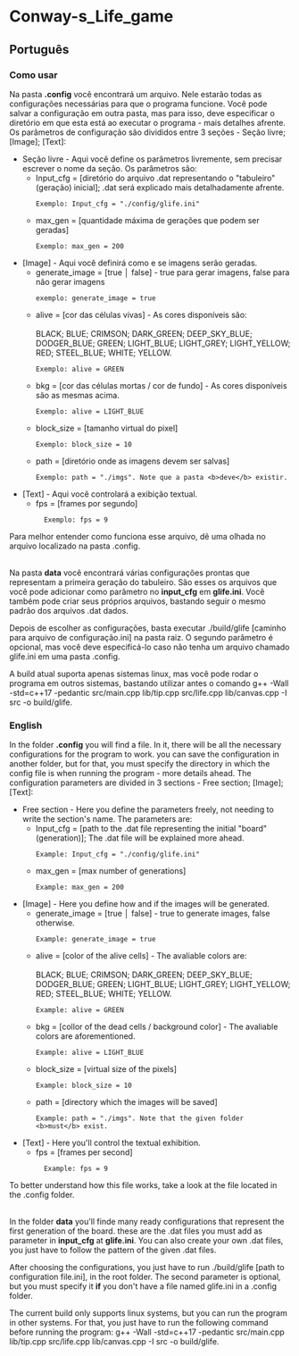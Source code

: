# Conway-s_Life_game

## Português
### Como usar
Na pasta <b>.config</b> você encontrará um arquivo. Nele estarão todas as configurações necessárias para que o programa funcione. Você pode salvar a configuração em outra pasta, mas para isso, deve especificar o diretório em que esta está ao executar o programa - mais detalhes afrente.
Os parâmetros de configuração são divididos entre 3 seções - Seção livre; [Image]; [Text]:
<ul>
<li>
  Seção livre - Aqui você define os parâmetros livremente, sem precisar escrever o nome da seção. Os parâmetros são:
  <ul>
  <li>
    Input_cfg = [diretório do arquivo .dat representando o "tabuleiro" (geração) inicial]; .dat será explicado mais detalhadamente afrente.
    
    Exemplo: Input_cfg = "./config/glife.ini"
  </li>
  <li>
    max_gen = [quantidade máxima de gerações que podem ser geradas]

    Exemplo: max_gen = 200

  </ul>
</li>

<li>
  [Image] - Aqui você definirá como e se imagens serão geradas.
  <ul>
  <li>
    generate_image = [true │ false] - true para gerar imagens, false para não gerar imagens
    
    exemplo: generate_image = true
  </li>
  <li>
    alive = [cor das células vivas] - As cores disponíveis são: <br></br> BLACK; BLUE; CRIMSON; DARK_GREEN; DEEP_SKY_BLUE; DODGER_BLUE; GREEN; LIGHT_BLUE; LIGHT_GREY; LIGHT_YELLOW; RED; STEEL_BLUE; WHITE; YELLOW.
    
    Exemplo: alive = GREEN
  </li>
  <li>
    bkg = [cor das células mortas / cor de fundo] - As cores disponíveis são as mesmas acima.
    
    Exemplo: alive = LIGHT_BLUE
  </li>
  <li>
    block_size = [tamanho virtual do pixel]
    
    Exemplo: block_size = 10
  </li>
  <li>
    path = [diretório onde as imagens devem ser salvas]
    
    Exemplo: path = "./imgs". Note que a pasta <b>deve</b> existir.
  </li>
</li>
</ul>
<li>
  [Text] - Aqui você controlará a exibição textual.
  <ul>
    <li>
      fps = [frames por segundo]
      
      Exemplo: fps = 9
  </ul>
</li>

</ul>
Para melhor entender como funciona esse arquivo, dê uma olhada no arquivo localizado na pasta .config. <br></br>

Na pasta <b>data</b> você encontrará várias configurações prontas que representam a primeira geração do tabuleiro. São esses os arquivos que você pode adicionar como parâmetro no <b>input_cfg</b> em <b>glife.ini</b>. Você também pode criar seus próprios arquivos, bastando seguir o mesmo padrão dos arquivos .dat dados.

Depois de escolher as configurações, basta executar ./build/glife [caminho para arquivo de configuração.ini] na pasta raiz. O segundo parâmetro é opcional, mas você deve especificá-lo caso não tenha um arquivo chamado glife.ini em uma pasta .config.

A build atual suporta apenas sistemas linux, mas você pode rodar o programa em outros sistemas, bastando utilizar antes o comando g++ -Wall -std=c++17 -pedantic src/main.cpp lib/tip.cpp src/life.cpp lib/canvas.cpp -I src -o build/glife.

### English
In the folder <b>.config</b> you will find a file. In it, there will be all the necessary configurations for the program to work. you can save the configuration in another folder, but for that, you must specify the directory in which the config file is when running the program - more details ahead.
The configuration parameters are divided in 3 sections - Free section; [Image]; [Text]:
<ul>
<li>
  Free section - Here you define the parameters freely, not needing to write the section's name. The parameters are:
  <ul>
  <li>
    Input_cfg = [path to the .dat file representing the initial "board" (generation)]; The .dat file will be explained more ahead.
    
    Example: Input_cfg = "./config/glife.ini"
  </li>
  <li>
    max_gen = [max number of generations]

    Example: max_gen = 200

  </ul>
</li>

<li>
  [Image] - Here you define how and if the images will be generated.
  <ul>
  <li>
    generate_image = [true │ false] - true to generate images, false otherwise.
    
    Example: generate_image = true
  </li>
  <li>
    alive = [color of the alive cells] - The avaliable colors are: <br></br> BLACK; BLUE; CRIMSON; DARK_GREEN; DEEP_SKY_BLUE; DODGER_BLUE; GREEN; LIGHT_BLUE; LIGHT_GREY; LIGHT_YELLOW; RED; STEEL_BLUE; WHITE; YELLOW.
    
    Example: alive = GREEN
  </li>
  <li>
    bkg = [collor of the dead cells / background color] - The avaliable colors are aforementioned.
    
    Example: alive = LIGHT_BLUE
  </li>
  <li>
    block_size = [virtual size of the pixels]
    
    Example: block_size = 10
  </li>
  <li>
    path = [directory which the images will be saved]
    
    Example: path = "./imgs". Note that the given folder <b>must</b> exist.
  </li>
</li>
</ul>
<li>
  [Text] - Here you'll control the textual exhibition.
  <ul>
    <li>
      fps = [frames per second]
      
      Example: fps = 9
  </ul>
</li>

</ul>
To better understand how this file works, take a look at the file located in the .config folder.<br></br>

In the folder <b>data</b> you'll finde many ready configurations that represent the first generation of the board. these are the .dat files you must add as parameter in <b>input_cfg</b> at <b>glife.ini</b>. You can also create your own .dat files, you just have to follow the pattern of the given .dat files.

After choosing the configurations, you just have to run ./build/glife [path to configuration file.ini], in the root folder. The second parameter is optional, but you must specify it <b>if</b> you don't have a file named glife.ini in a .config folder.

The current build only supports linux systems, but you can run the program in other systems. For that, you just have to run the following command before running the program: g++ -Wall -std=c++17 -pedantic src/main.cpp lib/tip.cpp src/life.cpp lib/canvas.cpp -I src -o build/glife.

